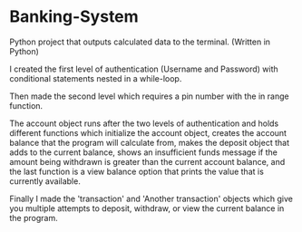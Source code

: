 # Banking-System
Python project that outputs calculated data to the terminal. (Written in Python)

I created the first level of authentication (Username and Password) with conditional statements nested in a while-loop.

Then made the second level which requires a pin number with the in range function.

The account object runs after the two levels of authentication and holds different functions which
initialize the account object, creates the account balance that the program will calculate from, makes
the deposit object that adds to the current balance, shows an insufficient funds message if the amount being
withdrawn is greater than the current account balance, and the last function is a view balance option that prints
the value that is currently available.

Finally I made the 'transaction' and 'Another transaction' objects which give you multiple attempts to deposit, withdraw, or view the current balance
in the program. 

